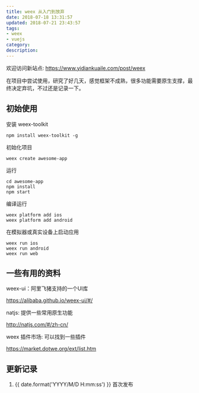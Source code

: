 ```yaml
---
title: weex 从入门到放弃
date: 2018-07-18 13:31:57
updated: 2018-07-21 23:43:57
tags:
- weex
- vuejs
category:
description:
---
```


欢迎访问新站点: <https://www.yidiankuaile.com/post/weex>

在项目中尝试使用，研究了好几天，感觉框架不成熟，很多功能需要原生支撑，最终决定弃坑，不过还是记录一下。

<!-- more -->
## 初始使用

安装 weex-toolkit

```
npm install weex-toolkit -g
```

初始化项目

```
weex create awesome-app
```

运行

```
cd awesome-app
npm install
npm start
```

编译运行

```
weex platform add ios
weex platform add android
```

在模拟器或真实设备上启动应用

```
weex run ios
weex run android
weex run web
```

## 一些有用的资料

weex-ui：阿里飞猪支持的一个UI库

https://alibaba.github.io/weex-ui/#/

natjs: 提供一些常用原生功能

http://natjs.com/#/zh-cn/

weex 插件市场: 可以找到一些插件

https://market.dotwe.org/ext/list.htm

## 更新记录

1. {{ date.format('YYYY/M/D H:mm:ss') }} 首次发布

